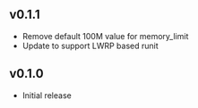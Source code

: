 ## v0.1.1
* Remove default 100M value for memory_limit
* Update to support LWRP based runit

## v0.1.0
* Initial release
